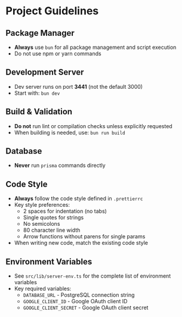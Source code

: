 # Project Guidelines

## Package Manager

- **Always** use `bun` for all package management and script execution
- Do not use npm or yarn commands

## Development Server

- Dev server runs on port **3441** (not the default 3000)
- Start with: `bun dev`

## Build & Validation

- **Do not** run lint or compilation checks unless explicitly requested
- When building is needed, use: `bun run build`

## Database

- **Never** run `prisma` commands directly

## Code Style

- **Always** follow the code style defined in `.prettierrc`
- Key style preferences:
  - 2 spaces for indentation (no tabs)
  - Single quotes for strings
  - No semicolons
  - 80 character line width
  - Arrow functions without parens for single params
- When writing new code, match the existing code style

## Environment Variables

- See `src/lib/server-env.ts` for the complete list of environment variables
- Key required variables:
  - `DATABASE_URL` - PostgreSQL connection string
  - `GOOGLE_CLIENT_ID` - Google OAuth client ID
  - `GOOGLE_CLIENT_SECRET` - Google OAuth client secret
